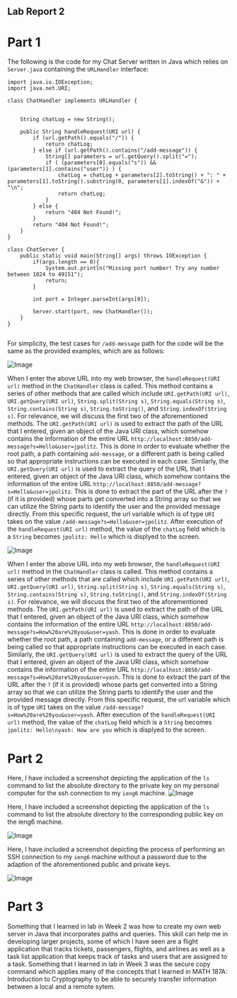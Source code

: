 ## Lab Report 2

# Part 1

The following is the code for my Chat Server written in Java which relies on `Server.java` containing the `URLHandler` interface:

```
import java.io.IOException;
import java.net.URI;

class ChatHandler implements URLHandler {
    

    String chatLog = new String();

    public String handleRequest(URI url) {
        if (url.getPath().equals("/")) {
            return chatLog;
        } else if (url.getPath().contains("/add-message")) {
            String[] parameters = url.getQuery().split("=");
            if ( (parameters[0].equals("s")) && (parameters[1].contains("user")) ) {
                chatLog = chatLog + parameters[2].toString() + ": " + parameters[1].toString().substring(0, parameters[1].indexOf("&")) + "\n";
                return chatLog;
            }
        } else {
            return "404 Not Found!";
        }
        return "404 Not Found!";
    }
}

class ChatServer {
    public static void main(String[] args) throws IOException {
        if(args.length == 0){
            System.out.println("Missing port number! Try any number between 1024 to 49151");
            return;
        }

        int port = Integer.parseInt(args[0]);

        Server.start(port, new ChatHandler());
    }
}


```

For simplicity, the test cases for  `/add-message` path for the code will be the same as the provided examples, which are as follows:

![Image](https://r800360.github.io/cse15l-lab-reports/Images/Lab2/ChatServerA.png)

When I enter the above URL into my web browser, the `handleRequest(URI url)` method in the `ChatHandler` class is called. This method contains a series of other methods that are called which include `URI.getPath(URI url)`, `URI.getQuery(URI url)`, `String.split(String s)`, `String.equals(String s)`, `String.contains(String s)`, `String.toString()`, and `String.indexOf(String s)`. For relevance, we will discuss the first two of the aforementioned methods. The `URI.getPath(URI url)` is used to extract the path of the URL that I entered, given an object of the Java URI class, which somehow contains the information of the entire URL `http://localhost:8850/add-message?s=Hello&user=jpolitz`. This is done in order to evaluate whether the root path, a path containing `add-message`, or a different path is being called so that appropriate instructions can be executed in each case. Similarly, the `URI.getQuery(URI url)` is used to extract the query of the URL that I entered, given an object of the Java URI class, which somehow contains the information of the entire URL `http://localhost:8850/add-message?s=Hello&user=jpolitz`. This is done to extract the part of the URL after the `?` (if it is provided) whose parts get converted into a String array so that we can utilize the String parts to identify the user and the provided message directly. From this specific request, the url variable which is of type `URI` takes on the value `/add-message?s=Hello&user=jpolitz`. After execution of the `handleRequest(URI url)` method, the value of the `chatLog` field which is a `String` becomes `jpolitz: Hello` which is displyed to the screen.


![Image](https://r800360.github.io/cse15l-lab-reports/Images/Lab2/ChatServerB.png)

When I enter the above URL into my web browser, the `handleRequest(URI url)` method in the `ChatHandler` class is called. This method contains a series of other methods that are called which include `URI.getPath(URI url)`, `URI.getQuery(URI url)`, `String.split(String s)`, `String.equals(String s)`, `String.contains(String s)`, `String.toString()`, and `String.indexOf(String s)`. For relevance, we will discuss the first two of the aforementioned methods. The `URI.getPath(URI url)` is used to extract the path of the URL that I entered, given an object of the Java URI class, which somehow contains the information of the entire URL `http://localhost:8850/add-message?s=How%20are%20you&user=yash`. This is done in order to evaluate whether the root path, a path containing `add-message`, or a different path is being called so that appropriate instructions can be executed in each case. Similarly, the `URI.getQuery(URI url)` is used to extract the query of the URL that I entered, given an object of the Java URI class, which somehow contains the information of the entire URL `http://localhost:8850/add-message?s=How%20are%20you&user=yash`. This is done to extract the part of the URL after the `?` (if it is provided) whose parts get converted into a String array so that we can utilize the String parts to identify the user and the provided message directly. From this specific request, the url variable which is of type `URI` takes on the value `/add-message?s=How%20are%20you&user=yash`. After execution of the `handleRequest(URI url)` method, the value of the `chatLog` field which is a `String` becomes `jpolitz: Hello\nyash: How are you` which is displyed to the screen.

# Part 2

Here, I have included a screenshot depicting the application of the `ls` command to list the absolute directory to the private key on my personal computer for the ssh connection to my `ieng6` machine.
![Image](https://r800360.github.io/cse15l-lab-reports/Images/Lab2/PrivateSSHKey.png)

Here, I have included a screenshot depicting the application of the `ls` command to list the absolute directory to the corresponding public key on the ieng6 machine.

![Image](https://r800360.github.io/cse15l-lab-reports/Images/Lab2/PublicSSHKey.png)

Here, I have included a screenshot depicting the process of performing an SSH connection to my `ieng6` machine without a password due to the adaption of the aforementioned public and private keys.

![Image](https://r800360.github.io/cse15l-lab-reports/Images/Lab2/SSH_Without_Password.png)

# Part 3

Something that I learned in lab in Week 2 was how to create my own web server in Java that incorporates paths and queries. This skill can help me in developing larger projects, some of which I have seen are a flight application that tracks tickets, passengers, flights, and airlines as well as a task list application that keeps track of tasks and users that are assigned to a task. Something that I learned in lab in Week 3 was the secure copy command which applies many of the concepts that I learned in MATH 187A: Introduction to Cryptography to be able to securely transfer information between a local and a remote sytem.

